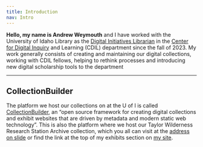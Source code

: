 ```yaml
---
title: Introduction
nav: Intro
---
```


**Hello, my name is Andrew Weymouth** and I have worked with the University of Idaho Library as the [Digital Initiatives Librarian](https://www.lib.uidaho.edu/about/people/aweymouth.html) in the [Center for Digital Inquiry](https://cdil.lib.uidaho.edu/) and Learning (CDIL) department since the fall of 2023. My work generally consists of creating and maintaining our digital collections, working with CDIL fellows, helping to rethink processes and introducing new digital scholarship tools to the department

-------------

## CollectionBuilder

The platform we host our collections on at the U of I is called [CollectionBuilder](https://collectionbuilder.github.io/),  an “open source framework for creating digital collections and exhibit websites that are driven by metadata and modern static web technology”. This is also the platform where we host our Taylor Wilderness Research Station Archive collection, which you all can visit at the [address on slide](https://thecdil.github.io/taylor-archive) or find the link at the top of my exhibits section on [my site](https://aweymo.github.io/base).
